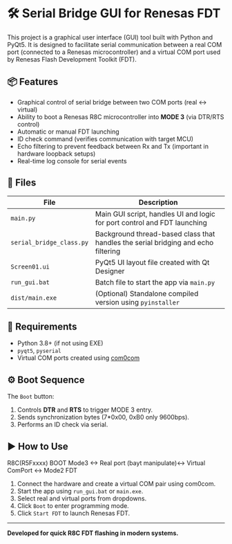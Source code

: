 # 🛠 Serial Bridge GUI for Renesas FDT

This project is a graphical user interface (GUI) tool built with Python and PyQt5. It is designed to facilitate serial communication between a real COM port (connected to a Renesas microcontroller) and a virtual COM port used by Renesas Flash Development Toolkit (FDT).

## 📦 Features

- Graphical control of serial bridge between two COM ports (real ↔ virtual)
- Ability to boot a Renesas R8C microcontroller into **MODE 3** (via DTR/RTS control)
- Automatic or manual FDT launching
- ID check command (verifies communication with target MCU)
- Echo filtering to prevent feedback between Rx and Tx (important in hardware loopback setups)
- Real-time log console for serial events

## 📂 Files

| File | Description |
|------|-------------|
| `main.py` | Main GUI script, handles UI and logic for port control and FDT launching |
| `serial_bridge_class.py` | Background thread-based class that handles the serial bridging and echo filtering |
| `Screen01.ui` | PyQt5 UI layout file created with Qt Designer |
| `run_gui.bat` | Batch file to start the app via `main.py` |
| `dist/main.exe` | (Optional) Standalone compiled version using `pyinstaller` |

## 🧰 Requirements

- Python 3.8+ (if not using EXE)
- `pyqt5`, `pyserial`
- Virtual COM ports created using [com0com](https://sourceforge.net/projects/com0com/)

## ⚙️ Boot Sequence

The `Boot` button:
1. Controls **DTR** and **RTS** to trigger MODE 3 entry.
2. Sends synchronization bytes (7*0x00, 0xB0  only 9600bps).
3. Performs an ID check via serial.

## ▶ How to Use
R8C(R5Fxxxx) BOOT Mode3 <-> Real port (bayt manipulate)<-> Virtual ComPort <-> Mode2 FDT
1. Connect the hardware and create a virtual COM pair using com0com.
2. Start the app using `run_gui.bat` or `main.exe`.
3. Select real and virtual ports from dropdowns.
4. Click `Boot` to enter programming mode.
5. Click `Start FDT` to launch Renesas FDT.

---

**Developed for quick R8C FDT flashing in modern systems.**

